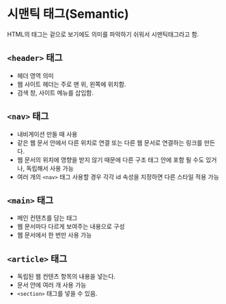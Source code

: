 # 시맨틱 태그(Semantic)
HTML의 태그는 겉으로 보기에도 의미를 파악하기 쉬워서 시맨틱태그라고 함.    

## ```<header>``` 태그
- 헤더 영역 의미    
- 웹 사이트 헤더는 주로 맨 위, 왼쪽에 위치함.
- 검색 창, 사이트 메뉴를 삽입함.

## ```<nav>``` 태그
- 내비게이션 만들 때 사용
- 같은 웹 문서 안에서 다른 위치로 연결 또는 다른 웹 문서로 연결하는 링크를 만든다.
- 웹 문서의 위치에 영향을 받지 않기 때문에 다른 구조 태그 안에 포함 될 수도 있거나, 독립해서 사용 가능
- 여러 개의 ```<nav>``` 태그 사용할 경우 각각 id 속성을 지정하면 다른 스타일 적용 가능

## ```<main>``` 태그
- 메인 컨텐츠를 담는 태그
- 웹 문서마다 다르게 보여주는 내용으로 구성
- 웹 문서에서 한 번만 사용 가능

## ```<article>``` 태그
- 독립된 웹 컨텐츠 항목의 내용을 넣는다.
- 문서 안에 여러 개 사용 가능
- ```<section>``` 태그를 넣을 수 있음.
